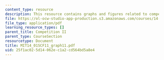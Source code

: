 ```yaml
---
content_type: resource
description: This resource contains graphs and figures related to competition II.
file: https://ol-ocw-studio-app-production.s3.amazonaws.com/courses/14-01sc-principles-of-microeconomics-fall-2011/25f1ac025d14062ec1a2cd564bd5a8e4_MIT14_01SCF11_graph11.pdf
file_type: application/pdf
learning_resource_types: []
parent_title: Competition II
parent_type: CourseSection
resourcetype: Document
title: MIT14_01SCF11_graph11.pdf
uid: 25f1ac02-5d14-062e-c1a2-cd564bd5a8e4
---
```

